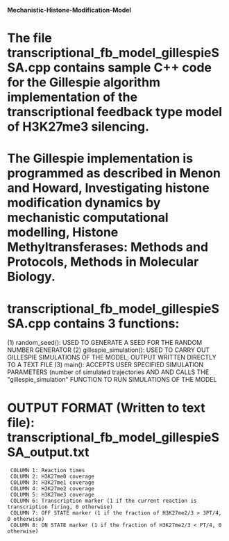 **Mechanistic-Histone-Modification-Model**

# The file transcriptional_fb_model_gillespieSSA.cpp contains sample C++ code for the Gillespie algorithm implementation of the transcriptional feedback type model of H3K27me3 silencing.

# The Gillespie implementation is programmed as described in Menon and Howard, Investigating histone modification dynamics by mechanistic computational modelling, Histone Methyltransferases: Methods and Protocols, Methods in Molecular Biology.

# transcriptional_fb_model_gillespieSSA.cpp contains 3 functions: 
(1) random_seed(): USED TO GENERATE A SEED FOR THE RANDOM NUMBER GENERATOR
(2) gillespie_simulation(): USED TO CARRY OUT GILLESPIE SIMULATIONS OF THE MODEL; OUTPUT WRITTEN DIRECTLY TO A TEXT FILE
(3) main(): ACCEPTS USER SPECIFIED SIMULATION PARAMETERS (number of simulated trajectories AND AND CALLS THE "gillespie_simulation" FUNCTION TO RUN SIMULATIONS OF THE MODEL

#      OUTPUT FORMAT (Written to text file): transcriptional_fb_model_gillespieSSA_output.txt
     COLUMN 1: Reaction times
     COLUMN 2: H3K27me0 coverage
     COLUMN 3: H3K27me1 coverage
     COLUMN 4: H3K27me2 coverage
     COLUMN 5: H3K27me3 coverage
     COLUMN 6: Transcription marker (1 if the current reaction is transcription firing, 0 otherwise)
     COLUMN 7: OFF STATE marker (1 if the fraction of H3K27me2/3 > 3PT/4, 0 otherwise)
     COLUMN 8: ON STATE marker (1 if the fraction of H3K27me2/3 < PT/4, 0 otherwise)
                                        
